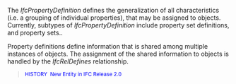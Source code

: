 ﻿The _IfcPropertyDefinition_ defines the generalization of all characteristics (i.e. a grouping of individual properties), that may be assigned to objects. Currently, subtypes of _IfcPropertyDefinition_ include property set definitions, and property sets..

Property definitions define information that is shared among multiple instances of objects. The assignment of the shared information to objects is handled by the _IfcRelDefines_ relationship.

> <small><font color="#0000ff">HISTORY&nbsp;
New Entity in IFC Release 2.0</font></small>
>